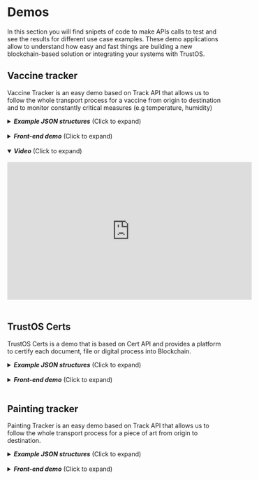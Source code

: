 # Demos

In this section you will find snipets of code to make APIs calls to test and see the results for different use case examples. These demo applications allow to understand how easy and fast things are building a new blockchain-based solution or integrating your systems with TrustOS.

## Vaccine tracker
Vaccine Tracker is an easy demo based on Track API that allows us to follow the whole transport process for a vaccine from origin to destination and to monitor constantly critical measures (e.g temperature, humidity)

<details>
  <summary><em><strong>Example JSON structures</strong></em> (Click to expand)</summary>
  <br>

### 1 - Login into the platform
POST - `/login`
```json
{
  "id":"did:vtn:trustid:8297475fa68e64de5128f0b819fae647f128969bad64bf5ad43f1797e5733eb0",
  "password":"test"
}
```
### 2 - Create asset: Vaccine batch
POST - `/asset/create`
```json
{
   "assetId":"Vaccine_batch_001",
   "data":{
      "lab":"BioNTech",
      "date":"2020/12/12",
      "disp":"2020/08/08",
      "batch":"123111",
      "units":"20",
      "description":"ALLE DEMI CV333"
   },
   "metadata":{
      "location":"51.165691, 10.451526",
      "ref":"Marburg, Germany",
      "temperature":"15",
      "humidity":50
   }
}
```
### 3 - Add rules: Temperature and humidity measures
POST - `/asset/{assetId}/rules`
```json
{
   "rules":{
      "value":[
        {
         "param":"temperature",
         "value":"15"
        }
      ],
      "range":[
        {
         "param":"humidity",
         "min":40,
         "max":60
        }
      ]
   }
}
```

### 4 - Update asset (first transport update - Lyon)
POST - `/asset/{assetId}/update`
```json
{   
  "metadata":{
      "location":"45.74846, 4.84671",
      "ref":"Lyon, France",
      "temperature":"15",
      "humidity":50,
      "transportCompany":"UPS",
      "transporter":"David"
   }
}
```

### 5 - Update asset (transport update with TEMPERATURE ALARM - Barcelona)
POST - `/asset/{assetId}/update`
```json
{   
  "metadata":{
      "location":"41.38879, 2.15899",
      "ref":"Barcelona, Spain",
      "temperature":"10",
      "humidity":50,
      "transportCompany":"SEUR",
      "transporter":"Pep"
   }
}
```

### 6 - Update asset (transport update with HUMIDITY ALARM - Zaragoza)
POST - `/asset/{assetId}/update`
```json
{   
  "metadata":{
      "location":"41.65606, -0.87734 ",
      "ref":"Zaragoza, Spain",
      "temperature":"15",
      "humidity":38,
      "transportCompany":"SEUR",
      "transporter":"Pep"
   }
}
```

### 7 - Update asset (last transport update - Madrid)
POST - `/asset/{assetId}/update`
```json
{   
  "metadata":{
      "location":"40.4165, -3.70256 ",
      "ref":"Madrid, Spain",
      "temperature":"15",
      "humidity":50,
      "transportCompany":"SEUR",
      "transporter":"Pep"
   }
}

```
### 8 - Demonstrator
Along the transport process all the information is displayed in the Vaccine Tracker application. You just need to put the identifier of your asset (assetId) to start seeing the whole tracking information. Moreover, the application is connected to a WebSocket channel in order to listen and monitor all the critical measures that are out of the range or value stablished (e.g temperature and humidity). Every new alarm is displayed as a notification.

Endpoint: `/tracker/vaccine`

Input (assetId): <input value="Vaccine_batch_001"></input>


</details><br>
<details>
  <summary><em><strong>Front-end demo</strong></em> (Click to expand)</summary>
  <br>

- Tracking & monitoring view

![Painting tracker demo](./images/vaccine_tracker.png)

</details><br>

<details open>
  <summary><em><strong>Video</strong></em> (Click to expand)</summary>
  <br>
  <iframe width="560" height="315" src="https://www.youtube.com/embed/umDStd-JERc" frameborder="0" allow="accelerometer; autoplay; clipboard-write; encrypted-media; gyroscope; picture-in-picture" allowfullscreen></iframe>
</details>
<br>

## TrustOS Certs
TrustOS Certs is a demo that is based on Cert API and provides a platform to certify each document, file or digital process into Blockchain. 
<details>
  <summary><em><strong>Example JSON structures</strong></em> (Click to expand)</summary>
  <br>
  
  ### 1 - Login into the platform
  POST - `/login`
  ```json
  {
    "id":"did:vtn:trustid:8297475fa68e64de5128f0b819fae647f128969bad64bf5ad43f1797e5733eb0",
    "password":"test"
  }
  ```

  ### 2 - Create certificate from a file 
  For this step we are going to use an API request, but also you could use the front-end demo to create the certificate in an easier way.

  POST - `/certificate/content/create`
  ```json
  {
    "name": "Contract Certificate",
    "description": "This certificate is a tamper-proof and veriafable collection of data that represent the Contract stored on Blockchain.",
    "content": {
      "filename":"Contract.pdf",
      "filehash":"c57c7ba270c4e67020a2944324559eb6d292068015647ec0ad112517ec05579e",
      "size":"40kb"
    },
    "public": false,
    "readers": [
      "did:vtn:reader1",
      "did:vtn:reader2"
    ],
    "signers": [
      "did:vtn:external:signer1",
      "did:vtn:trustid:db4c630673b8e8ca269149d6d611a84a20bb010f8db9b773b1a01576d5e5022b"
    ]
  }
  ```

  Now we have a unique and irrevocable `certID` that can be used for the next interactions for this certificate. Remember to copy it because it will be useful for next steps.

  ### 3 - Demonstrator

  Now you can see the certificate in a more beautiful way though the simple demo that we've built. 

  ![TrustOS Certs home](./images/trustos_certs_home.png)

  <br>
  You just need to put the `certID` (e.g. 95c46d70f26c1e6478f256af14ce91b976a47843f0b7f4cb542c1fb0a60375b1) to search for the information about the certificate: certificate information, signatures and other evidences.

  <br>  <br>

  ![TrustOS Certs Verification](./images/certs_verificationview1.png)
  ![TrustOS Certs Verification](./images/certs_verificationview2.png)


  ### 4 - Sign certificate
  To continue the process, the certificate can require one or more signers to validate and sign the certificate. This process can be done in two ways: using TrustID identities or using external identities/certificates. Every signer can only signe once, but will be able read, check and verify the certificate every time needed.
  
  Now first we are simulating a signature from an external identity (`did:vtn:signer1`). The creator of the certificate is the responsable for this action, and it will appear as the "controller" once signed.

  POST - `/certificate/{certID}/sign/external`
  ```json
  {
    "signature": "eyJSosd289ap389fa8uf3u8u4er8912rz...",
    "publicKey": "-----BEGIN PUBLIC KEY----- .... -----END PUBLIC KEY-----",
    "did": "did:vtn:external:signer1"
  }
  ```

  In case the signers were TrustID identities (created with ID API), those signers should login into the TrustOS platform and sign the certificate with their keys custodied by TrustOS. 

  POST - `/login`
  ```json
  {
    "id":"did:vtn:trustid:db4c630673b8e8ca269149d6d611a84a20bb010f8db9b773b1a01576d5e5022b",
    "password":"test"
  }
  ```

  POST - `/certificate/{certID}/sign`


  ### 4 - Register and revoke certificate
  
  POST - `/certificate/{certID}/register`
  ```json
  {
    "network": "Ethereum"
  }
  ```

  POST - `/certificate/{certID}/revoke`
  

</details><br>
<details>
  <summary><em><strong>Front-end demo</strong></em> (Click to expand)</summary>
  <br>

- Home view

![TrustOS Certs Home](./images/certs_homeview.png)

- Certificate creation view

![TrustOS Certs Creation](./images/certs_creationview.png)

- Certificate verification view

![TrustOS Certs Verification](./images/certs_verificationview1.png)

![TrustOS Certs Verification](./images/certs_verificationview2.png)


</details>
<br>

## Painting tracker
Painting Tracker is an easy demo based on Track API that allows us to follow the whole transport process for a piece of art from origin to destination.

<details>
  <summary><em><strong>Example JSON structures</strong></em> (Click to expand)</summary>
  <br>

### 1 - Login into the platform
POST - `/login`
```json
{
  "id":"did:vtn:trustid:8297475fa68e64de5128f0b819fae647f128969bad64bf5ad43f1797e5733eb0",
  "password":"test"
}
```

### 2 - Create asset: La Gioconda
POST - `/asset/create`
```json
{  
  "assetId": "piece001",
      "data": {
          "title": "La Gioconda",
          "author": "Leonardo Da Vinci",
          "century": "XVI"
      },
      "metadata": {
          "status": "Permanent exhibition - Louvre Museum, Paris",
          "location": "Louvre Museum, Paris",
          "coordinates": "48.8606111, 2.337644"
      }
}
```

### 3 - First update of the asset (transport update 1)
POST - `/asset/{assetId}/update`
```json
{  
  "metadata": {
      "status": "Ceded temporaly - On route",
      "transportCompany": "LDI",
      "transporter": "Antoine",
      "vehicleNumberPlate": "6842DLP",
      "destination": "Burdeos, Francia",
      "coordinates": "44.836151, -0.580816"
  }
}
```

### 4 - Second update of the asset (transport update 2)

POST - `/asset/{assetId}/update`
```json
{  
  "metadata": {
      "status": "Ceded temporaly - On route",
      "transportCompany": "Isys Logistics",
      "transporter": "Alexandre",
      "vehicleNumberPlate": "6842DLP",
      "destination": "Irun, España",
      "coordinates": "43.337814, -1.788811"
  }
}
```

### 5 - Last update of the asset (transport update 3)
POST - `/asset/{assetId}/update`
```json
{
  "metadata": {
      "status": "Ceded temporaly - On route",
      "transportCompany": "Seur",
      "transporter": "Juan Carlos",
      "vehicleNumberPlate": "3246ZUF",
      "destination": "Madrid, España",
      "coordinates": "40.416710, -3.703534"
  }
}
```

### 6 - Demonstrator
Along the transport process all the information is displayed in the Painting Tracker application. You just need to put the identifier of your asset (assetId) to start seeing the whole tracking information.

Endpoint: `/tracker`

Input (assetId): <input value="piece001"></input>

</details>
<br>
<details>
  <summary><em><strong>Front-end demo</strong></em> (Click to expand)</summary>
  <br>
  
-  Tracking view

![Painting tracker demo](./images/painting_tracker.png)

</details>
<br>